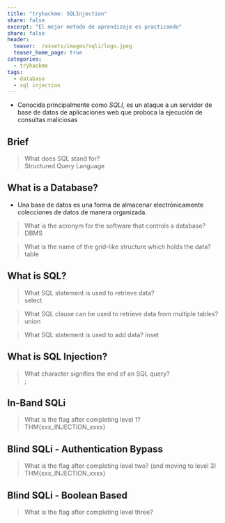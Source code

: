 ```yaml
---
title: "tryhackme: SQLInjection"
share: false
excerpt: "El mejor metodo de aprendizaje es practicando"
share: false
header:
  teaser:  /assets/images/sqli/logo.jpeg
  teaser_home_page: true
categories:
  - tryhackme
tags:
  - database
  - sql injection
---
```


- Conocida principalmente como *SQLI*, es un ataque a un servidor de base de datos de aplicaciones web que proboca la ejecución
de consultas maliciosas

## Brief 

> What does SQL stand for?  
> Structured Query Language

## What is a Database? 

- Una base de datos es una forma de almacenar electrónicamente colecciones de datos de manera organizada.

> What is the acronym for the software that controls a database?  
> DBMS

> What is the name of the grid-like structure which holds the data?  
> table

##  What is SQL? 

> What SQL statement is used to retrieve data?  
> select

> What SQL clause can be used to retrieve data from multiple tables?  
> union

> What SQL statement is used to add data?
> inset

## What is SQL Injection? 

> What character signifies the end of an SQL query?  
> ;

## In-Band SQLi 

> What is the flag after completing level 1?  
> THM{xxx_INJECTION_xxxx}

## Blind SQLi - Authentication Bypass 

> What is the flag after completing level two? (and moving to level 3)  
> THM{xxx_INJECTION_xxxx}

## Blind SQLi - Boolean Based 

> What is the flag after completing level three?  
> 
